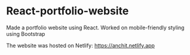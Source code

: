 # React-portfolio-website
 Made a portfolio website using React. Worked on mobile-friendly styling using Bootstrap

The website was hosted on Netlify: https://anchit.netlify.app

